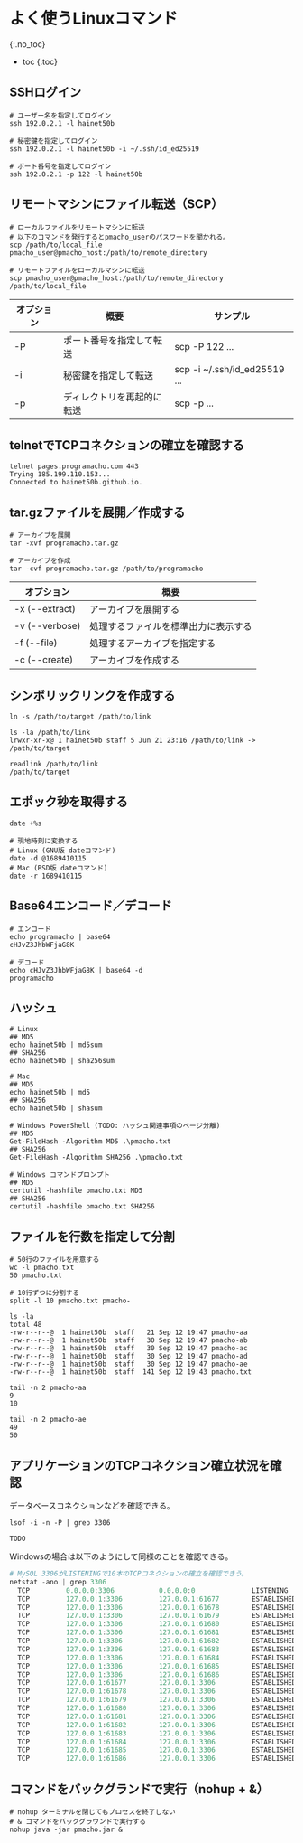 # よく使うLinuxコマンド
{:.no_toc}

* toc
{:toc}

## SSHログイン
```shell
# ユーザー名を指定してログイン
ssh 192.0.2.1 -l hainet50b

# 秘密鍵を指定してログイン
ssh 192.0.2.1 -l hainet50b -i ~/.ssh/id_ed25519

# ポート番号を指定してログイン
ssh 192.0.2.1 -p 122 -l hainet50b
```

## リモートマシンにファイル転送（SCP）
```shell
# ローカルファイルをリモートマシンに転送
# 以下のコマンドを発行するとpmacho_userのパスワードを聞かれる。
scp /path/to/local_file pmacho_user@pmacho_host:/path/to/remote_directory

# リモートファイルをローカルマシンに転送
scp pmacho_user@pmacho_host:/path/to/remote_directory /path/to/local_file
```

| オプション | 概要 | サンプル |
| --- | --- | --- |
| -P | ポート番号を指定して転送 | scp -P 122 ... |
| -i | 秘密鍵を指定して転送 | scp -i ~/.ssh/id_ed25519 ... |
| -p | ディレクトリを再起的に転送 | scp -p ... |

## telnetでTCPコネクションの確立を確認する
```shell
telnet pages.programacho.com 443
Trying 185.199.110.153...
Connected to hainet50b.github.io.
```

## tar.gzファイルを展開／作成する
```shell
# アーカイブを展開
tar -xvf programacho.tar.gz

# アーカイブを作成
tar -cvf programacho.tar.gz /path/to/programacho
```

| オプション | 概要 |
| --- | --- |
| -x (--extract) | アーカイブを展開する |
| -v (--verbose) | 処理するファイルを標準出力に表示する |
| -f (--file) | 処理するアーカイブを指定する |
| -c (--create) | アーカイブを作成する |

## シンボリックリンクを作成する
```shell
ln -s /path/to/target /path/to/link

ls -la /path/to/link
lrwxr-xr-x@ 1 hainet50b staff 5 Jun 21 23:16 /path/to/link -> /path/to/target

readlink /path/to/link
/path/to/target
```

## エポック秒を取得する
```shell
date +%s

# 現地時刻に変換する
# Linux (GNU版 dateコマンド)
date -d @1689410115
# Mac (BSD版 dateコマンド)
date -r 1689410115
```

## Base64エンコード／デコード
```shell
# エンコード
echo programacho | base64
cHJvZ3JhbWFjaG8K

# デコード
echo cHJvZ3JhbWFjaG8K | base64 -d
programacho
```

## ハッシュ
```shell
# Linux
## MD5
echo hainet50b | md5sum
## SHA256
echo hainet50b | sha256sum

# Mac
## MD5
echo hainet50b | md5
## SHA256
echo hainet50b | shasum

# Windows PowerShell (TODO: ハッシュ関連事項のページ分離)
## MD5
Get-FileHash -Algorithm MD5 .\pmacho.txt
## SHA256
Get-FileHash -Algorithm SHA256 .\pmacho.txt

# Windows コマンドプロンプト
## MD5
certutil -hashfile pmacho.txt MD5
## SHA256
certutil -hashfile pmacho.txt SHA256
```

## ファイルを行数を指定して分割
```shell
# 50行のファイルを用意する
wc -l pmacho.txt
50 pmacho.txt

# 10行ずつに分割する
split -l 10 pmacho.txt pmacho-

ls -la
total 48
-rw-r--r--@  1 hainet50b  staff   21 Sep 12 19:47 pmacho-aa
-rw-r--r--@  1 hainet50b  staff   30 Sep 12 19:47 pmacho-ab
-rw-r--r--@  1 hainet50b  staff   30 Sep 12 19:47 pmacho-ac
-rw-r--r--@  1 hainet50b  staff   30 Sep 12 19:47 pmacho-ad
-rw-r--r--@  1 hainet50b  staff   30 Sep 12 19:47 pmacho-ae
-rw-r--r--@  1 hainet50b  staff  141 Sep 12 19:43 pmacho.txt

tail -n 2 pmacho-aa
9
10

tail -n 2 pmacho-ae
49
50
```

## アプリケーションのTCPコネクション確立状況を確認
データベースコネクションなどを確認できる。

```shell
lsof -i -n -P | grep 3306

TODO
```

Windowsの場合は以下のようにして同様のことを確認できる。

```powershell
# MySQL 3306がLISTENINGで10本のTCPコネクションの確立を確認できう。
netstat -ano | grep 3306
  TCP         0.0.0.0:3306           0.0.0.0:0              LISTENING       13808
  TCP         127.0.0.1:3306         127.0.0.1:61677        ESTABLISHED     13808
  TCP         127.0.0.1:3306         127.0.0.1:61678        ESTABLISHED     13808
  TCP         127.0.0.1:3306         127.0.0.1:61679        ESTABLISHED     13808
  TCP         127.0.0.1:3306         127.0.0.1:61680        ESTABLISHED     13808
  TCP         127.0.0.1:3306         127.0.0.1:61681        ESTABLISHED     13808
  TCP         127.0.0.1:3306         127.0.0.1:61682        ESTABLISHED     13808
  TCP         127.0.0.1:3306         127.0.0.1:61683        ESTABLISHED     13808
  TCP         127.0.0.1:3306         127.0.0.1:61684        ESTABLISHED     13808
  TCP         127.0.0.1:3306         127.0.0.1:61685        ESTABLISHED     13808
  TCP         127.0.0.1:3306         127.0.0.1:61686        ESTABLISHED     13808
  TCP         127.0.0.1:61677        127.0.0.1:3306         ESTABLISHED     21180
  TCP         127.0.0.1:61678        127.0.0.1:3306         ESTABLISHED     21180
  TCP         127.0.0.1:61679        127.0.0.1:3306         ESTABLISHED     21180
  TCP         127.0.0.1:61680        127.0.0.1:3306         ESTABLISHED     21180
  TCP         127.0.0.1:61681        127.0.0.1:3306         ESTABLISHED     21180
  TCP         127.0.0.1:61682        127.0.0.1:3306         ESTABLISHED     21180
  TCP         127.0.0.1:61683        127.0.0.1:3306         ESTABLISHED     21180
  TCP         127.0.0.1:61684        127.0.0.1:3306         ESTABLISHED     21180
  TCP         127.0.0.1:61685        127.0.0.1:3306         ESTABLISHED     21180
  TCP         127.0.0.1:61686        127.0.0.1:3306         ESTABLISHED     21180
```

## コマンドをバックグランドで実行（nohup + &）
```shell
# nohup ターミナルを閉じてもプロセスを終了しない
# & コマンドをバックグラウンドで実行する
nohup java -jar pmacho.jar &
```